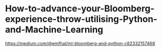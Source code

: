 # How-to-advance-your-Bloomberg-experience-throw-utilising-Python-and-Machine-Learning
https://medium.com/@emfhal/ml-bloomberg-and-python-c82332157468
